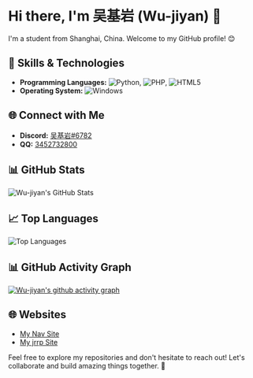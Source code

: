 # Hi there, I'm 吴基岩 (Wu-jiyan) 👋

I'm a student from Shanghai, China. Welcome to my GitHub profile! 😊

## 🔧 Skills & Technologies

- **Programming Languages:** ![Python](https://img.shields.io/badge/Python-3776AB?style=flat&logo=python&logoColor=white), ![PHP](https://img.shields.io/badge/PHP-777BB4?style=flat&logo=php&logoColor=white), ![HTML5](https://img.shields.io/badge/HTML5-E34F26?style=flat&logo=html5&logoColor=white)
- **Operating System:** ![Windows](https://img.shields.io/badge/Windows-0078D6?style=flat&logo=windows&logoColor=white)

## 🌐 Connect with Me

- **Discord:** [吴基岩#6782](吴基岩#6782)
- **QQ:** [3452732800](http://tool.gljlw.com/qq/?qq=3452732800)

## 📊 GitHub Stats

![Wu-jiyan's GitHub Stats](https://github-readme-stats.vercel.app/api?username=Wu-jiyan&show_icons=true&count_private=true&hide=contribs,prs)

## 📈 Top Languages

![Top Languages](https://github-readme-stats.vercel.app/api/top-langs/?username=Wu-jiyan&layout=compact)

## 📊 GitHub Activity Graph

[![Wu-jiyan's github activity graph](https://github-readme-activity-graph.vercel.app/graph?username=Wu-jiyan&theme=github)](https://github.com/ashutosh00710/github-readme-activity-graph)


## 🌐 Websites

- [My Nav Site](https://wujiyan.cc/)
- [My jrrp Site](https://jrrp.wujiyan.cc/)

Feel free to explore my repositories and don't hesitate to reach out! Let's collaborate and build amazing things together. 🚀
